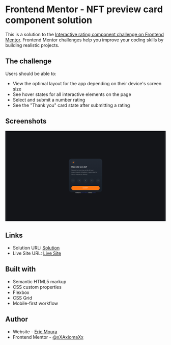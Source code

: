 
# Frontend Mentor - NFT preview card component solution

This is a solution to the [Interactive rating component challenge on Frontend Mentor](https://www.frontendmentor.io/challenges/interactive-rating-component-koxpeBUmI). Frontend Mentor challenges help you improve your coding skills by building realistic projects.


## The challenge

Users should be able to:

- View the optimal layout for the app depending on their device's screen size
- See hover states for all interactive elements on the page
- Select and submit a number rating
- See the "Thank you" card state after submitting a rating
## Screenshots

![App Screenshot](./screenshot1.jpg)


## Links
- Solution URL: [Solution](https://www.frontendmentor.io/solutions/interactive-rating-ZA3W8oFhRV)
- Live Site URL: [Live Site](https://interative-rating-brown.vercel.app/)
## Built with
- Semantic HTML5 markup
- CSS custom properties
- Flexbox
- CSS Grid
- Mobile-first workflow
## Author

- Website - [Eric Moura](https://emouradev.vercel.app/)
- Frontend Mentor - [@xXAxiomaXx](https://www.frontendmentor.io/profile/xXAxiomaXx)


